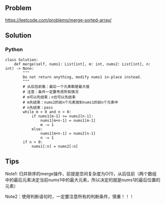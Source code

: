## Problem

https://leetcode.com/problems/merge-sorted-array/

## Solution

### Python

```
class Solution:
    def merge(self, nums1: List[int], m: int, nums2: List[int], n: int) -> None:
        """
        Do not return anything, modify nums1 in-place instead.
        """
        # 从后往前看：最后一个元素都是最大值
        # 注意：条件一定要考虑所有情况
        # m可以先结束；n也可以先结束
        # m先结束：nums2的前n个元素放到nums1的前n个元素中
        # n先结束：pass
        while m > 0 and n > 0:
            if nums1[m-1] >= nums2[n-1]:
                nums1[m+n-1] = nums1[m-1]
                m -= 1
            else:
                nums1[m+n-1] = nums2[n-1]
                n -= 1
        if n > 0:
            nums1[:n] = nums2[:n]
```

## Tips

Note1: 归并排序的merge操作，前提是空间复杂度为O(1)，从后往前（两个数组中的最后元素决定当前nums1中的最大元素，所以决定的就是nums1的最后位置的元素）

Note2：使用判断语句时，一定要注意所有的判断条件，慎重！！！
